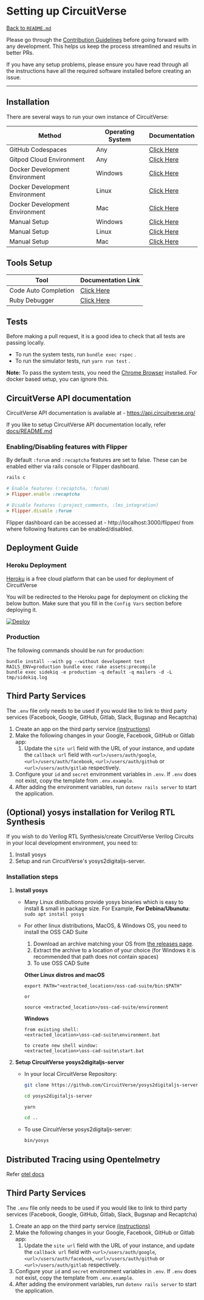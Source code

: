 # Setting up CircuitVerse
[Back to `README.md`](README.md)

Please go through the [Contribution Guidelines](CONTRIBUTING.md) before going forward with any development. This helps us keep the process streamlined and results in better PRs.

If you have any setup problems, please ensure you have read through all the instructions have all the required software installed before creating an issue.

---

## Installation
There are several ways to run your own instance of CircuitVerse:

| Method | Operating System | Documentation |
| --- | --- | --- |
| GitHub Codespaces | Any | [Click Here](https://github.com/CircuitVerse/CircuitVerse/tree/master/installation_docs/remote_development.md#github-codespaces) |
| Gitpod Cloud Environment | Any | [Click Here](https://github.com/CircuitVerse/CircuitVerse/tree/master/installation_docs/remote_development.md#gitpod-cloud-environment) |
| Docker Development Environment | Windows | [Click Here](https://github.com/CircuitVerse/CircuitVerse/tree/master/installation_docs/docker.md#windows) |
| Docker Development Environment | Linux | [Click Here](https://github.com/CircuitVerse/CircuitVerse/tree/master/installation_docs/docker.md#linux) |
| Docker Development Environment | Mac | [Click Here](https://github.com/CircuitVerse/CircuitVerse/tree/master/installation_docs/docker.md#macos) |
| Manual Setup | Windows | [Click Here](https://github.com/CircuitVerse/CircuitVerse/tree/master/installation_docs/manual/windows.md) |
| Manual Setup | Linux | [Click Here](https://github.com/CircuitVerse/CircuitVerse/tree/master/installation_docs/manual/linux.md) |
| Manual Setup | Mac | [Click Here](https://github.com/CircuitVerse/CircuitVerse/tree/master/installation_docs/manual/mac.md) |

## Tools Setup
| Tool | Documentation Link |
| --- | --- |
| Code Auto Completion | [Click Here](https://github.com/CircuitVerse/CircuitVerse/blob/master/LSP-SETUP.MD) |
| Ruby Debugger | [Click Here](https://github.com/CircuitVerse/CircuitVerse/blob/master/DEBUGGER-SETUP.md) |

## Tests
Before making a pull request, it is a good idea to check that all tests are passing locally.

- To run the system tests, run `bundle exec rspec` .
- To run the simulator tests, run `yarn run test` .

**Note:** To pass the system tests, you need the [Chrome Browser](https://www.google.com/chrome/) installed. For docker based setup, you can ignore this.


## CircuitVerse API documentation
CircuitVerse API documentation is available at - https://api.circuitverse.org/

If you like to setup CircuitVerse API documentation locally, refer [docs/README.md](docs/README.md)


### Enabling/Disabling features with Flipper 
By default `:forum` and `:recaptcha` features are set to false. These can be enabled either via rails console or Flipper dashboard.
```ruby
rails c

# Enable features (:recaptcha, :forum)
> Flipper.enable :recaptcha

# Disable features (:project_comments, :lms_integration)
> Flipper.disable :forum
```
Flipper dashboard can be accessed at - http://localhost:3000/flipper/ from where following features can be enabled/disabled.

## Deployment Guide
### Heroku Deployment
[Heroku](https://www.heroku.com) is a free cloud platform that can be used for deployment of CircuitVerse

You will be redirected to the Heroku page for deployment on clicking the below button. Make sure that you fill in the `Config Vars` section before deploying it.

[![Deploy](https://www.herokucdn.com/deploy/button.svg)](https://heroku.com/deploy?template=https://github.com/CircuitVerse/CircuitVerse)


### Production
The following commands should be run for production:
```
bundle install --with pg --without development test
RAILS_ENV=production bundle exec rake assets:precompile
bundle exec sidekiq -e production -q default -q mailers -d -L tmp/sidekiq.log
```

## Third Party Services
The `.env` file only needs to be used if you would like to link to third party services (Facebook, Google, GitHub, Gitlab, Slack, Bugsnap and Recaptcha)

1. Create an app on the third party service [(instructions)](https://github.com/CircuitVerse/CircuitVerse/wiki/Create-Apps)
2. Make the following changes in your Google, Facebook, GitHub or Gitlab app:
   1.  Update the `site url` field with the URL of your instance, and update the `callback url` field with `<url>/users/auth/google`, `<url>/users/auth/facebook`, `<url>/users/auth/github` or `<url>/users/auth/gitlab`  respectively.
3. Configure your `id` and `secret` environment variables in `.env`. If `.env` does not exist, copy the template from `.env.example`.
4. After adding the environment variables, run `dotenv rails server` to start the application.

## (Optional) yosys installation for Verilog RTL Synthesis
If you wish to do Verilog RTL Synthesis/create CircuitVerse Verilog Circuits in your local development environment, you need to:
1. Install yosys
2. Setup and run CircuitVerse's yosys2digitaljs-server.

### Installation steps
1. **Install yosys**
   - Many Linux distibutions provide yosys binaries which is easy to install & small in package size. For Example,
**For Debina/Ubunutu**:
  ```sudo apt install yosys```
   - For other linux distributions, MacOS, & Windows OS, you need to install the OSS CAD Suite
      1. Download an archive matching your OS from [the releases page](https://github.com/YosysHQ/oss-cad-suite-build/releases/latest).
      2. Extract the archive to a location of your choice (for Windows it is recommended that path does not contain spaces)
      3. To use OSS CAD Suite

      **Other Linux distros and macOS**
      ```shell
      export PATH="<extracted_location>/oss-cad-suite/bin:$PATH"

      or

      source <extracted_location>/oss-cad-suite/environment
      ```
      **Windows**
      ```
      from existing shell:
      <extracted_location>\oss-cad-suite\environment.bat

      to create new shell window:
      <extracted_location>\oss-cad-suite\start.bat
      ```

2. **Setup CircuitVerse yosys2digitaljs-server**
    - In your local CircuitVerse Repository:
      ```sh
      git clone https://github.com/CircuitVerse/yosys2digitaljs-server.git

      cd yosys2digitaljs-server

      yarn

      cd ..
      ```
    - To use CircuitVerse yosys2digitaljs-server:
      ```sh
      bin/yosys
      ```

## Distributed Tracing using Opentelmetry

Refer [otel docs](./.otel)

## Third Party Services
The `.env` file only needs to be used if you would like to link to third party services (Facebook, Google, GitHub, Gitlab, Slack, Bugsnap and Recaptcha)

1. Create an app on the third party service [(instructions)](https://github.com/CircuitVerse/CircuitVerse/wiki/Create-Apps)
2. Make the following changes in your Google, Facebook, GitHub or Gitlab app:
   1.  Update the `site url` field with the URL of your instance, and update the `callback url` field with `<url>/users/auth/google`, `<url>/users/auth/facebook`, `<url>/users/auth/github` or `<url>/users/auth/gitlab`  respectively.
3. Configure your `id` and `secret` environment variables in `.env`. If `.env` does not exist, copy the template from `.env.example`.
4. After adding the environment variables, run `dotenv rails server` to start the application.
